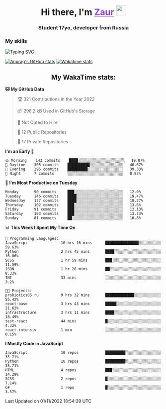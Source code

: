 <h1 align="center">
    Hi there, I'm 
    <a href="https://t.me/skyguy" target="_blank" style="color: #8C43EA">Zaur</a>
    <img src="https://github.com/blackcater/blackcater/raw/main/images/Hi.gif" height="32">
</h1>

<h3 align="center">
    Student 17yo, developer from Russia
</h3>  

### **My skills**
[![Typing SVG](https://readme-typing-svg.herokuapp.com?font=Oxanium&duration=3000&pause=1500&color=8C43EA&height=30&lines=Python:+FastAPI,+Flask,+Aiogram,+Telethon;SQL:+PostgreSQL,+SQLite;Javascript:+React.js;HTML,+CSS+(SCSS))](https://git.io/typing-svg)

[![Anurag's GitHub stats](https://github-readme-stats.vercel.app/api?username=mrskyguy&hide_title=true&count_private=true&show_icons=true&title_color=8C43EA&icon_color=BE57EA&bg_color=30,191919,341b56&text_color=B1B1B1&border_radius=10&hide_border=true)](https://github.com/anuraghazra/github-readme-stats)
[![Wakatime stats](https://github-readme-stats.vercel.app/api/wakatime?username=skyguy&hide_title=true&show_icons=true&title_color=8C43EA&icon_color=BE57EA&bg_color=30,191919,341b56&text_color=B1B1B1&border_radius=10&hide_border=true)](https://github.com/anuraghazra/github-readme-stats)


<h2 align="center"> My WakaTime stats: </h2>

<!--START_SECTION:waka-->
**🐱 My GitHub Data** 

> 🏆 321 Contributions in the Year 2022
 > 
> 📦 298.2 kB Used in GitHub's Storage 
 > 
> 🚫 Not Opted to Hire
 > 
> 📜 12 Public Repositories 
 > 
> 🔑 17 Private Repositories  
 > 
**I'm an Early 🐤** 

```text
🌞 Morning    143 commits    ████░░░░░░░░░░░░░░░░░░░░░   19.07% 
🌆 Daytime    305 commits    ██████████░░░░░░░░░░░░░░░   40.67% 
🌃 Evening    295 commits    █████████░░░░░░░░░░░░░░░░   39.33% 
🌙 Night      7 commits      ░░░░░░░░░░░░░░░░░░░░░░░░░   0.93%

```
📅 **I'm Most Productive on Tuesday** 

```text
Monday       90 commits     ███░░░░░░░░░░░░░░░░░░░░░░   12.0% 
Tuesday      146 commits    ████░░░░░░░░░░░░░░░░░░░░░   19.47% 
Wednesday    137 commits    ████░░░░░░░░░░░░░░░░░░░░░   18.27% 
Thursday     102 commits    ███░░░░░░░░░░░░░░░░░░░░░░   13.6% 
Friday       91 commits     ███░░░░░░░░░░░░░░░░░░░░░░   12.13% 
Saturday     103 commits    ███░░░░░░░░░░░░░░░░░░░░░░   13.73% 
Sunday       81 commits     ██░░░░░░░░░░░░░░░░░░░░░░░   10.8%

```


📊 **This Week I Spent My Time On** 

```text
💬 Programming Languages: 
JavaScript               10 hrs 16 mins      ███████████████░░░░░░░░░░   59.63% 
Python                   2 hrs 45 mins       ████░░░░░░░░░░░░░░░░░░░░░   16.06% 
SCSS                     1 hr 59 mins        ███░░░░░░░░░░░░░░░░░░░░░░   11.59% 
JSON                     1 hr 26 mins        ██░░░░░░░░░░░░░░░░░░░░░░░   8.33% 
INI                      33 mins             ░░░░░░░░░░░░░░░░░░░░░░░░░   3.2%

🐱‍💻 Projects: 
probiotics05.ru          9 hrs 32 mins       █████████████░░░░░░░░░░░░   55.42% 
react-base               3 hrs 43 mins       █████░░░░░░░░░░░░░░░░░░░░   21.62% 
infrastructure           3 hrs 11 mins       ████░░░░░░░░░░░░░░░░░░░░░   18.49% 
test-react               44 mins             █░░░░░░░░░░░░░░░░░░░░░░░░   4.32% 
react-intensiv           1 min               ░░░░░░░░░░░░░░░░░░░░░░░░░   0.15%

```

**I Mostly Code in JavaScript** 

```text
JavaScript               10 repos            █████████░░░░░░░░░░░░░░░░   35.71% 
Python                   10 repos            █████████░░░░░░░░░░░░░░░░   35.71% 
HTML                     4 repos             ███░░░░░░░░░░░░░░░░░░░░░░   14.29% 
SCSS                     2 repos             █░░░░░░░░░░░░░░░░░░░░░░░░   7.14% 
C#                       1 repo              █░░░░░░░░░░░░░░░░░░░░░░░░   3.57%

```



 Last Updated on 01/11/2022 18:54:39 UTC
<!--END_SECTION:waka-->
